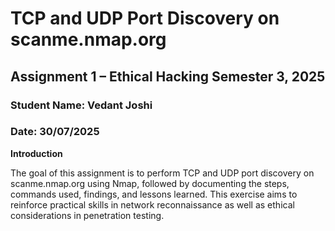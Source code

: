 # TCP and UDP Port Discovery on scanme.nmap.org

## Assignment 1 – Ethical Hacking Semester 3, 2025

### Student Name: Vedant Joshi

### Date: 30/07/2025

**Introduction**
   
The goal of this assignment is to perform TCP and UDP port discovery on scanme.nmap.org using Nmap, followed by documenting the steps, commands used, findings, and lessons learned. This exercise aims to reinforce practical skills in network reconnaissance as well as ethical considerations in penetration testing.
